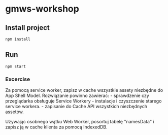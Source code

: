 # gmws-workshop

## Install project

`npm install`

## Run

`npm start`

### Excercise

Za pomocą service worker, zapisz w cache wszystkie assety niezbędne do App Shell Model. Rozwiązanie powinno zawierać:
    - sprawdzenie czy przeglądarka obsługuje Service Workery
    - instalacje i czyszczenie starego service workera.
    - zapisanie do Cache API wszystkich niezbędnych assetów.

Używając osobnego wątku Web Worker, posortuj tabelę "namesData" i zapisz ją w cache klienta za pomocą IndexedDB.